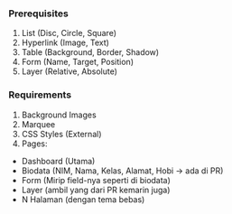 ### Prerequisites

1. List (Disc, Circle, Square)
2. Hyperlink (Image, Text)
3. Table (Background, Border, Shadow)
4. Form (Name, Target, Position)
6. Layer (Relative, Absolute)

### Requirements

1. Background Images
2. Marquee
3. CSS Styles (External)
4. Pages:
- Dashboard (Utama)
- Biodata (NIM, Nama, Kelas, Alamat, Hobi -> ada di PR)
- Form (Mirip field-nya seperti di biodata)
- Layer (ambil yang dari PR kemarin juga)
- N Halaman (dengan tema bebas)